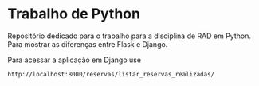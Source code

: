 # Trabalho de Python

Repositório dedicado para o trabalho para a disciplina de RAD em Python. Para mostrar as diferenças entre Flask e Django.

Para acessar a aplicação em Django use
```
http://localhost:8000/reservas/listar_reservas_realizadas/
```